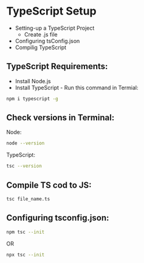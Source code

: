 # TypeScript Setup
* Setting-up a TypeScript Project
    * Create .js file
* Configuring tsConfig.json
* Compilig TypeScript

## TypeScript Requirements:
* Install Node.js
* Install TypeScript - Run this command in Termial:
```bash
npm i typescript -g
```


## Check versions in Terminal:
Node:
```bash
node --version
```

TypeScript:
```bash
tsc --version
```


## Compile TS cod to JS:
```bash
tsc file_name.ts
```


## Configuring tsconfig.json:
```bash
npm tsc --init
```
OR
```bash
npx tsc --init
```

